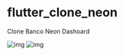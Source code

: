# flutter_clone_neon
Clone Banco Neon Dashoard

![img](https://raw.githubusercontent.com/brunoqualhato/flutter_clone_neon/master/Captura%20de%20tela%20de%202019-07-25%2021-02-05.png)
![img](https://raw.githubusercontent.com/brunoqualhato/flutter_clone_neon/master/Captura%20de%20tela%20de%202019-07-25%2021-01-52.png)
